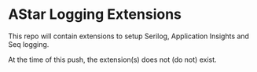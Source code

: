 # AStar Logging Extensions

This repo will contain extensions to setup Serilog, Application Insights and Seq logging.

At the time of this push, the extension(s) does not (do not) exist.
